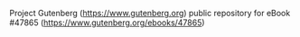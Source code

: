 Project Gutenberg (https://www.gutenberg.org) public repository for eBook #47865 (https://www.gutenberg.org/ebooks/47865)

